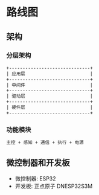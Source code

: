 # 路线图

## 架构

### 分层架构

```txt
+------------------------------+
| 应用层                        |
+------------------------------+
| 中间件                        |
+------------------------------+
| 驱动层                        |
+------------------------------+
| 硬件层                        |
+------------------------------+

```

### 功能模块

```txt
主控 + 感知 + 通信 + 执行 + 电源
```

## 微控制器和开发板

- 微控制器: ESP32
- 开发板: 正点原子 DNESP32S3M
